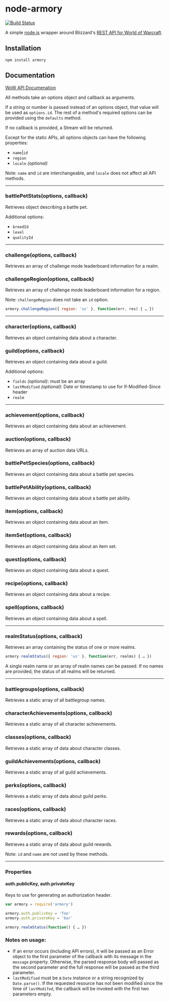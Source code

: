 # node-armory

[![Build Status](https://travis-ci.org/xtian/node-armory.svg?branch=master)](https://travis-ci.org/xtian/node-armory)

A simple [node.js](https://github.com/nodejs/node) wrapper around Blizzard's [REST API for World of Warcraft](https://dev.battle.net/io-docs).

## Installation

    npm install armory

## Documentation

[WoW API Documenation](https://dev.battle.net/io-docs)

All methods take an options object and callback as arguments.

If a string or number is passed instead of an options object, that value will be used as `options.id`. The rest of a method's required options can be provided using the `defaults` method.

If no callback is provided, a Stream will be returned.

Except for the static APIs, all options objects can have the following properties:

* `name`|`id`
* `region`
* `locale` _(optional)_

Note: `name` and `id` are interchangeable, and `locale` does not affect all API methods.

***
### battlePetStats(options, callback)
Retrieves object describing a battle pet.

Additional options:

* `breedId`
* `level`
* `qualityId`

***
### challenge(options, callback)
Retrieves an array of challenge mode leaderboard information for a realm.

### challengeRegion(options, callback)
Retrieves an array of challenge mode leaderboard information for a region.

Note: `challengeRegion` does not take an `id` option.

```js
armory.challengeRegion({ region: 'us' }, function(err, res) { … })
```

***
### character(options, callback)
Retrieves an object containing data about a character.
### guild(options, callback)
Retrieves an object containing data about a guild.

Additional options:

* `fields` _(optional)_: must be an array
* `lastModified` _(optional)_: Date or timestamp to use for If-Modified-Since header
* `realm`

***
### achievement(options, callback)
Retrieves an object containing data about an achievement.
### auction(options, callback)
Retrieves an array of auction data URLs.
### battlePetSpecies(options, callback)
Retrieves an object containing data about a battle pet species.
### battlePetAbility(options, callback)
Retrieves an object containing data about a battle pet ability.
### item(options, callback)
Retrieves an object containing data about an item.
### itemSet(options, callback)
Retrieves an object containing data about an item set.
### quest(options, callback)
Retrieves an object containing data about a quest.
### recipe(options, callback)
Retrieves an object containing data about a recipe.
### spell(options, callback)
Retrieves an object containing data about a spell.

***
### realmStatus(options, callback)
Retrieves an array containing the status of one or more realms.

```js
armory.realmStatus({ region: 'us' }, function(err, realms) { … })
```

A single realm name or an array of realm names can be passed. If no names are provided, the status of all realms will be returned.

***
### battlegroups(options, callback)
Retrieves a static array of all battlegroup names.
### characterAchievements(options, callback)
Retrieves a static array of all character achievements.
### classes(options, callback)
Retrieves a static array of data about character classes.
### guildAchievements(options, callback)
Retrieves a static array of all guild achievements.
### perks(options, callback)
Retrieves a static array of data about guild perks.
### races(options, callback)
Retrieves a static array of data about character races.
### rewards(options, callback)
Retrieves a static array of data about guild rewards.

Note: `id` and `name` are not used by these methods.

***
### Properties
#### auth.publicKey, auth.privateKey
Keys to use for generating an authorization header.

```js
var armory = require('armory')

armory.auth.publicKey = 'foo'
armory.auth.privateKey = 'bar'

armory.realmStatus(function() { … })
```

### Notes on usage:

* If an error occurs (including API errors), it will be passed as an Error object to the first parameter of the callback with its message in the `message` property. Otherwise, the parsed response body will passed as the second parameter and the full response will be passed as the third parameter.
* `lastModified` must be a `Date` instance or a string recognized by `Date.parse()`. If the requested resource has not been modified since the time of `lastModifed`, the callback will be invoked with the first two parameters empty.
